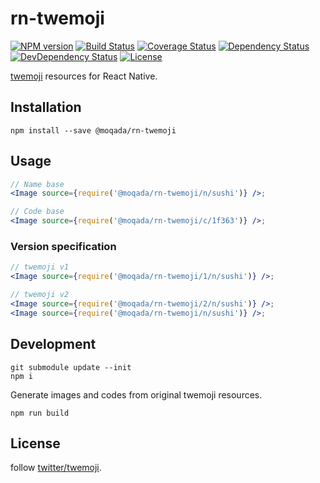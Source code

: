 # rn-twemoji

[![NPM version][npm-image]][npm-url]
[![Build Status][travis-image]][travis-url]
[![Coverage Status][codecov-image]][codecov-url]
[![Dependency Status][daviddm-image]][daviddm-url]
[![DevDependency Status][daviddm-dev-image]][daviddm-dev-url]
[![License][license-image]][license-url]

[twemoji](https://github.com/twitter/twemoji) resources for React Native.


## Installation

```
npm install --save @moqada/rn-twemoji
```


## Usage

```jsx
// Name base
<Image source={require('@moqada/rn-twemoji/n/sushi')} />;

// Code base
<Image source={require('@moqada/rn-twemoji/c/1f363')} />;
```

### Version specification

```jsx
// twemoji v1
<Image source={require('@moqada/rn-twemoji/1/n/sushi')} />;

// twemoji v2
<Image source={require('@moqada/rn-twemoji/2/n/sushi')} />;
<Image source={require('@moqada/rn-twemoji/n/sushi')} />;
```

## Development

```
git submodule update --init
npm i
```

Generate images and codes from original twemoji resources.

```
npm run build
```

## License

follow [twitter/twemoji](https://github.com/twitter/twemoji).

[npm-url]: https://www.npmjs.com/package/@moqada/rn-twemoji
[npm-image]: https://img.shields.io/npm/v/@moqada/rn-twemoji.svg?style=flat-square
[travis-url]: https://travis-ci.org/moqada/rn-twemoji
[travis-image]: https://img.shields.io/travis/moqada/rn-twemoji.svg?style=flat-square
[daviddm-url]: https://david-dm.org/moqada/rn-twemoji
[daviddm-image]: https://img.shields.io/david/moqada/rn-twemoji.svg?style=flat-square
[daviddm-dev-url]: https://david-dm.org/moqada/rn-twemoji#info=devDependencies
[daviddm-dev-image]: https://img.shields.io/david/dev/moqada/rn-twemoji.svg?style=flat-square
[codecov-url]: https://codecov.io/github/moqada/rn-twemoji
[codecov-image]: https://img.shields.io/codecov/c/github/moqada/rn-twemoji.svg?style=flat-square
[license-url]: http://opensource.org/licenses/MIT
[license-image]: https://img.shields.io/github/license/moqada/rn-twemoji.svg?style=flat-square
